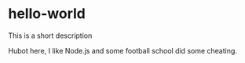 # hello-world
This is a short description

Hubot here, I like Node.js and some football school did some cheating.
